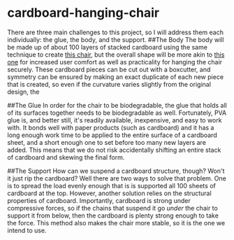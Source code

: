 # cardboard-hanging-chair

There are three main challenges to this project, so I will address them each individually: the glue, the body, and the support.
##The Body
The body will be made up of about 100 layers of stacked cardboard using the same technique to create [this chair](https://cdn.incollect.com/sites/default/files/zoom/Vintage-Corrugated-Cardboard-Chair-164900-211962.jpg), but the overall shape will be more akin to [this one](https://cdn.homecrux.com/wp-content/uploads/2015/10/MC205_2.jpg) for increased user comfort as well as practicality for hanging the chair securely. These cardboard pieces can be cut out with a boxcutter, and symmetry can be ensured by making an exact duplicate of each new piece that is created, so even if the curvature varies slightly from the original design, the 

##The Glue
In order for the chair to be biodegradable, the glue that holds all of its surfaces together needs to be biodegradable as well. Fortunately, PVA glue is, and better still, it's readily available, inexpensive, and easy to work with. It bonds well with paper products (such as cardboard) and it has a long enough work time to be applied to the entire surface of a cardboard sheet, and a short enough one to set before too many new layers are added. This means that we do not risk accidentally shifting an entire stack of cardboard and skewing the final form. 

##The Support
How can we suspend a cardboard structure, though? Won't it just rip the cardboard? Well there are two ways to solve that problem. One is to spread the load evenly enough that is is supported all 100 sheets of cardboard at the top. However, another solution relies on the structural properties of cardboard. Importantly, cardboard is strong under compressive forces, so if the chains that suspend it go _under_ the chair to support it from below, then the cardboard is plenty strong enough to take the force. This method also makes the chair more stable, so it is the one we intend to use. 
